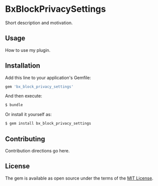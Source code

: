 # BxBlockPrivacySettings
Short description and motivation.

## Usage
How to use my plugin.

## Installation
Add this line to your application's Gemfile:

```ruby
gem 'bx_block_privacy_settings'
```

And then execute:
```bash
$ bundle
```

Or install it yourself as:
```bash
$ gem install bx_block_privacy_settings
```

## Contributing
Contribution directions go here.

## License
The gem is available as open source under the terms of the [MIT License](https://opensource.org/licenses/MIT).
